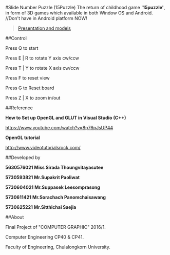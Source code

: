 #Slide Number Puzzle (15Puzzle)
The return of childhood game **'15puzzle'**, in form of 3D games which available in both Window OS and Android. 
//Don't have in Android platform NOW!

> [Presentation and models](/15Puzzle/material/)

##Control

Press Q to start

Press E | R to rotate Y axis cw/ccw

Press T | Y to rotate X axis cw/ccw

Press F to reset view

Press G to Reset board

Press Z | X to zoom in/out

##Reference

**How to Set up OpenGL and GLUT in Visual Studio (C++)**

https://www.youtube.com/watch?v=8p76pJsUP44

**OpenGL tutorial**

http://www.videotutorialsrock.com/

##Developed by

**5630576021  Miss Sirada Thoungvitayasutee**

**5730593821 Mr.Supakrit Paoliwat**

**5730604021 Mr.Suppasek Leesomprasong** 

**5730611421 Mr.Sorachach Panomchaisawang**

**5730625221 Mr.Sitthichai Saejia**

##About

Final Project of "COMPUTER GRAPHIC" 2016/1.

Computer Engineering CP40 & CP41.

Faculty of Engineering, Chulalongkorn University.
